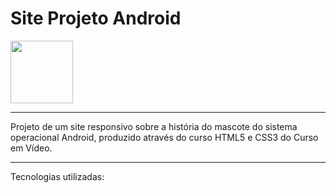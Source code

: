 
  <h1>Site Projeto Android</h1>

<img src="https://cdn.jsdelivr.net/gh/devicons/devicon/icons/android/android-original-wordmark.svg" width="100px" />
<hr>
Projeto de um site responsivo sobre a história do mascote do sistema operacional Android, produzido através do curso HTML5 e CSS3 do Curso em Vídeo.

<hr>
Tecnologias utilizadas:

